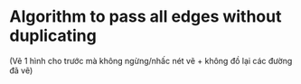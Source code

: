 # Algorithm to pass all edges without duplicating
(Vẽ 1 hình cho trước mà không ngừng/nhấc nét vẽ + không đồ lại các đường đã vẽ)
